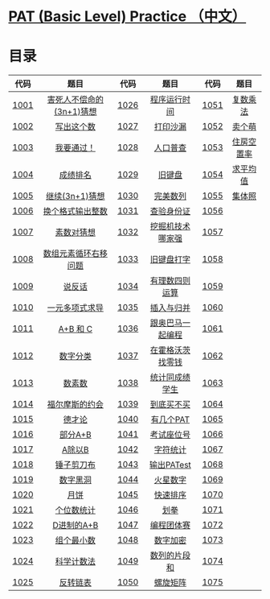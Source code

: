 # [PAT (Basic Level) Practice （中文）](https://pintia.cn/problem-sets/994805260223102976/problems/type/7)

# 目录

|                             代码                             |                             题目                             |                             代码                             |                             题目                             |                             代码                             |                             题目                             |
| :----------------------------------------------------------: | :----------------------------------------------------------: | :----------------------------------------------------------: | :----------------------------------------------------------: | :----------------------------------------------------------: | :----------------------------------------------------------: |
| [1001](https://github.com/wcy21/PAT/blob/master/BASIC_LEVEL_CPP/src/1001.cpp) | [害死人不偿命的(3n+1)猜想](https://pintia.cn/problem-sets/994805260223102976/problems/994805325918486528) | [1026](https://github.com/wcy21/PAT/blob/master/BASIC_LEVEL_CPP/src/1026.cpp) | [程序运行时间](https://pintia.cn/problem-sets/994805260223102976/problems/994805295203598336) | [1051](https://github.com/wcy21/PAT/blob/master/BASIC_LEVEL_CPP/src/1051.cpp) | [复数乘法](https://pintia.cn/problem-sets/994805260223102976/problems/994805274496319488) |
| [1002](https://github.com/wcy21/PAT/blob/master/BASIC_LEVEL_CPP/src/1002.cpp) | [写出这个数](https://pintia.cn/problem-sets/994805260223102976/problems/994805324509200384) | [1027](https://github.com/wcy21/PAT/blob/master/BASIC_LEVEL_CPP/src/1027.cpp) | [打印沙漏](https://pintia.cn/problem-sets/994805260223102976/problems/994805294251491328) | [1052](https://github.com/wcy21/PAT/blob/master/BASIC_LEVEL_CPP/src/1052.cpp) | [卖个萌](https://pintia.cn/problem-sets/994805260223102976/problems/994805273883951104) |
| [1003](https://github.com/wcy21/PAT/blob/master/BASIC_LEVEL_CPP/src/1003.cpp) | [我要通过！](https://pintia.cn/problem-sets/994805260223102976/problems/994805323154440192) | [1028](https://github.com/wcy21/PAT/blob/master/BASIC_LEVEL_CPP/src/1028.cpp) | [人口普查](https://pintia.cn/problem-sets/994805260223102976/problems/994805293282607104) | [1053](https://github.com/wcy21/PAT/blob/master/BASIC_LEVEL_CPP/src/1053.cpp) | [住房空置率](https://pintia.cn/problem-sets/994805260223102976/problems/994805273284165632) |
| [1004](https://github.com/wcy21/PAT/blob/master/BASIC_LEVEL_CPP/src/1004.cpp) | [成绩排名](https://pintia.cn/problem-sets/994805260223102976/problems/994805321640296448) | [1029](https://github.com/wcy21/PAT/blob/master/BASIC_LEVEL_CPP/src/1029.cpp) | [旧键盘](https://pintia.cn/problem-sets/994805260223102976/problems/994805292322111488) | [1054](https://github.com/wcy21/PAT/blob/master/BASIC_LEVEL_CPP/src/1054.cpp) | [求平均值](https://pintia.cn/problem-sets/994805260223102976/problems/994805272659214336) |
| [1005](https://github.com/wcy21/PAT/blob/master/BASIC_LEVEL_CPP/src/1005.cpp) | [继续(3n+1)猜想](https://pintia.cn/problem-sets/994805260223102976/problems/994805320306507776) | [1030](https://github.com/wcy21/PAT/blob/master/BASIC_LEVEL_CPP/src/1030.cpp) | [完美数列](https://pintia.cn/problem-sets/994805260223102976/problems/994805291311284224) | [1055](https://github.com/wcy21/PAT/blob/master/BASIC_LEVEL_CPP/src/1055.cpp) | [集体照](https://pintia.cn/problem-sets/994805260223102976/problems/994805272021680128) |
| [1006](https://github.com/wcy21/PAT/blob/master/BASIC_LEVEL_CPP/src/1006.cpp) | [换个格式输出整数](https://pintia.cn/problem-sets/994805260223102976/problems/994805318855278592) | [1031](https://github.com/wcy21/PAT/blob/master/BASIC_LEVEL_CPP/src/1031.cpp) | [查验身份证](https://pintia.cn/problem-sets/994805260223102976/problems/994805290334011392) | [1056](https://github.com/wcy21/PAT/blob/master/BASIC_LEVEL_CPP/src/1056.cpp) |                                                              |
| [1007](https://github.com/wcy21/PAT/blob/master/BASIC_LEVEL_CPP/src/1007.cpp) | [素数对猜想](https://pintia.cn/problem-sets/994805260223102976/problems/994805317546655744) | [1032](https://github.com/wcy21/PAT/blob/master/BASIC_LEVEL_CPP/src/1032.cpp) | [挖掘机技术哪家强](https://pintia.cn/problem-sets/994805260223102976/problems/994805290334011392) | [1057](https://github.com/wcy21/PAT/blob/master/BASIC_LEVEL_CPP/src/1057.cpp) |                                                              |
| [1008](https://github.com/wcy21/PAT/blob/master/BASIC_LEVEL_CPP/src/1008.cpp) | [数组元素循环右移问题](https://pintia.cn/problem-sets/994805260223102976/problems/994805316250615808) | [1033](https://github.com/wcy21/PAT/blob/master/BASIC_LEVEL_CPP/src/1033.cpp) | [旧键盘打字](https://pintia.cn/problem-sets/994805260223102976/problems/994805288530460672) | [1058](https://github.com/wcy21/PAT/blob/master/BASIC_LEVEL_CPP/src/1058.cpp) |                                                              |
| [1009](https://github.com/wcy21/PAT/blob/master/BASIC_LEVEL_CPP/src/1009.cpp) | [说反话](https://pintia.cn/problem-sets/994805260223102976/problems/994805314941992960) | [1034](https://github.com/wcy21/PAT/blob/master/BASIC_LEVEL_CPP/src/1034.cpp) | [有理数四则运算](https://pintia.cn/problem-sets/994805260223102976/problems/994805287624491008) | [1059](https://github.com/wcy21/PAT/blob/master/BASIC_LEVEL_CPP/src/1059.cpp) |                                                              |
| [1010](https://github.com/wcy21/PAT/blob/master/BASIC_LEVEL_CPP/src/1010.cpp) | [一元多项式求导](https://pintia.cn/problem-sets/994805260223102976/problems/994805313708867584) | [1035](https://github.com/wcy21/PAT/blob/master/BASIC_LEVEL_CPP/src/1035.cpp) | [插入与归并](https://pintia.cn/problem-sets/994805260223102976/problems/994805286714327040) | [1060](https://github.com/wcy21/PAT/blob/master/BASIC_LEVEL_CPP/src/1060.cpp) |                                                              |
| [1011](https://github.com/wcy21/PAT/blob/master/BASIC_LEVEL_CPP/src/1011.cpp) | [A+B 和 C](https://pintia.cn/problem-sets/994805260223102976/problems/994805312417021952) | [1036](https://github.com/wcy21/PAT/blob/master/BASIC_LEVEL_CPP/src/1036.cpp) | [跟奥巴马一起编程](https://pintia.cn/problem-sets/994805260223102976/problems/994805285812551680) | [1061](https://github.com/wcy21/PAT/blob/master/BASIC_LEVEL_CPP/src/1061.cpp) |                                                              |
| [1012](https://github.com/wcy21/PAT/blob/master/BASIC_LEVEL_CPP/src/1012.cpp) | [数字分类](https://pintia.cn/problem-sets/994805260223102976/problems/994805311146147840) | [1037](https://github.com/wcy21/PAT/blob/master/BASIC_LEVEL_CPP/src/1037.cpp) | [在霍格沃茨找零钱](https://pintia.cn/problem-sets/994805260223102976/problems/994805284923359232) | [1062](https://github.com/wcy21/PAT/blob/master/BASIC_LEVEL_CPP/src/1062.cpp) |                                                              |
| [1013](https://github.com/wcy21/PAT/blob/master/BASIC_LEVEL_CPP/src/1013.cpp) | [数素数](https://pintia.cn/problem-sets/994805260223102976/problems/994805309963354112) | [1038](https://github.com/wcy21/PAT/blob/master/BASIC_LEVEL_CPP/src/1038.cpp) | [统计同成绩学生](https://pintia.cn/problem-sets/994805260223102976/problems/994805284092887040) | [1063](https://github.com/wcy21/PAT/blob/master/BASIC_LEVEL_CPP/src/1063.cpp) |                                                              |
| [1014](https://github.com/wcy21/PAT/blob/master/BASIC_LEVEL_CPP/src/1014.cpp) | [福尔摩斯的约会](https://pintia.cn/problem-sets/994805260223102976/problems/994805308755394560) | [1039](https://github.com/wcy21/PAT/blob/master/BASIC_LEVEL_CPP/src/1039.cpp) | [到底买不买](https://pintia.cn/problem-sets/994805260223102976/problems/994805283241443328) | [1064](https://github.com/wcy21/PAT/blob/master/BASIC_LEVEL_CPP/src/1064.cpp) |                                                              |
| [1015](https://github.com/wcy21/PAT/blob/master/BASIC_LEVEL_CPP/src/1015.cpp) | [德才论](https://pintia.cn/problem-sets/994805260223102976/problems/994805307551629312) | [1040](https://github.com/wcy21/PAT/blob/master/BASIC_LEVEL_CPP/src/1040.cpp) | [有几个PAT](https://pintia.cn/problem-sets/994805260223102976/problems/994805282389999616) | [1065](https://github.com/wcy21/PAT/blob/master/BASIC_LEVEL_CPP/src/1065.cpp) |                                                              |
| [1016](https://github.com/wcy21/PAT/blob/master/BASIC_LEVEL_CPP/src/1016.cpp) | [部分A+B](https://pintia.cn/problem-sets/994805260223102976/problems/994805306310115328) | [1041](https://github.com/wcy21/PAT/blob/master/BASIC_LEVEL_CPP/src/1041.cpp) | [考试座位号](https://pintia.cn/problem-sets/994805260223102976/problems/994805281567916032) | [1066](https://github.com/wcy21/PAT/blob/master/BASIC_LEVEL_CPP/src/1066.cpp) |                                                              |
| [1017](https://github.com/wcy21/PAT/blob/master/BASIC_LEVEL_CPP/src/1017.cpp) | [A除以B](https://pintia.cn/problem-sets/994805260223102976/problems/994805305181847552) | [1042](https://github.com/wcy21/PAT/blob/master/BASIC_LEVEL_CPP/src/1042.cpp) | [字符统计](https://pintia.cn/problem-sets/994805260223102976/problems/994805280817135616) | [1067](https://github.com/wcy21/PAT/blob/master/BASIC_LEVEL_CPP/src/1067.cpp) |                                                              |
| [1018](https://github.com/wcy21/PAT/blob/master/BASIC_LEVEL_CPP/src/1018.cpp) | [锤子剪刀布](https://pintia.cn/problem-sets/994805260223102976/problems/994805304020025344) | [1043](https://github.com/wcy21/PAT/blob/master/BASIC_LEVEL_CPP/src/1043.cpp) | [输出PATest](https://pintia.cn/problem-sets/994805260223102976/problems/994805280074743808) | [1068](https://github.com/wcy21/PAT/blob/master/BASIC_LEVEL_CPP/src/1068.cpp) |                                                              |
| [1019](https://github.com/wcy21/PAT/blob/master/BASIC_LEVEL_CPP/src/1019.cpp) | [数字黑洞](https://pintia.cn/problem-sets/994805260223102976/problems/994805302786899968) | [1044](https://github.com/wcy21/PAT/blob/master/BASIC_LEVEL_CPP/src/1044.cpp) | [火星数字](https://pintia.cn/problem-sets/994805260223102976/problems/994805279328157696) | [1069](https://github.com/wcy21/PAT/blob/master/BASIC_LEVEL_CPP/src/1069.cpp) |                                                              |
| [1020](https://github.com/wcy21/PAT/blob/master/BASIC_LEVEL_CPP/src/1020.cpp) | [月饼](https://pintia.cn/problem-sets/994805260223102976/problems/994805301562163200) | [1045](https://github.com/wcy21/PAT/blob/master/BASIC_LEVEL_CPP/src/1045.cpp) | [快速排序](https://pintia.cn/problem-sets/994805260223102976/problems/994805278589960192) | [1070](https://github.com/wcy21/PAT/blob/master/BASIC_LEVEL_CPP/src/1070.cpp) |                                                              |
| [1021](https://github.com/wcy21/PAT/blob/master/BASIC_LEVEL_CPP/src/1021.cpp) | [个位数统计](https://pintia.cn/problem-sets/994805260223102976/problems/994805300404535296) | [1046](https://github.com/wcy21/PAT/blob/master/BASIC_LEVEL_CPP/src/1046.cpp) | [划拳](https://pintia.cn/problem-sets/994805260223102976/problems/994805277847568384) | [1071](https://github.com/wcy21/PAT/blob/master/BASIC_LEVEL_CPP/src/1071.cpp) |                                                              |
| [1022](https://github.com/wcy21/PAT/blob/master/BASIC_LEVEL_CPP/src/1022.cpp) | [D进制的A+B](https://pintia.cn/problem-sets/994805260223102976/problems/994805299301433344) | [1047](https://github.com/wcy21/PAT/blob/master/BASIC_LEVEL_CPP/src/1047.cpp) | [编程团体赛](https://pintia.cn/problem-sets/994805260223102976/problems/994805277163896832) | [1072](https://github.com/wcy21/PAT/blob/master/BASIC_LEVEL_CPP/src/1072.cpp) |                                                              |
| [1023](https://github.com/wcy21/PAT/blob/master/BASIC_LEVEL_CPP/src/1023.cpp) | [组个最小数](https://pintia.cn/problem-sets/994805260223102976/problems/994805298269634560) | [1048](https://github.com/wcy21/PAT/blob/master/BASIC_LEVEL_CPP/src/1048.cpp) | [数字加密](https://pintia.cn/problem-sets/994805260223102976/problems/994805276438282240) | [1073](https://github.com/wcy21/PAT/blob/master/BASIC_LEVEL_CPP/src/1073.cpp) |                                                              |
| [1024](https://github.com/wcy21/PAT/blob/master/BASIC_LEVEL_CPP/src/1024.cpp) | [科学计数法](https://pintia.cn/problem-sets/994805260223102976/problems/994805297229447168) | [1049](https://github.com/wcy21/PAT/blob/master/BASIC_LEVEL_CPP/src/1049.cpp) | [数列的片段和](https://pintia.cn/problem-sets/994805260223102976/problems/994805275792359424) | [1074](https://github.com/wcy21/PAT/blob/master/BASIC_LEVEL_CPP/src/1074.cpp) |                                                              |
| [1025](https://github.com/wcy21/PAT/blob/master/BASIC_LEVEL_CPP/src/1025.cpp) | [反转链表](https://pintia.cn/problem-sets/994805260223102976/problems/994805296180871168) | [1050](https://github.com/wcy21/PAT/blob/master/BASIC_LEVEL_CPP/src/1050.cpp) | [螺旋矩阵](https://pintia.cn/problem-sets/994805260223102976/problems/994805275146436608) | [1075](https://github.com/wcy21/PAT/blob/master/BASIC_LEVEL_CPP/src/1075.cpp) |                                                              |



